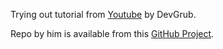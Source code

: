 Trying out tutorial from [Youtube](https://www.youtube.com/playlist?list=PLnpdZyv-BjINbUjmTUsyziHz_4fa9hM5G) by DevGrub. 

Repo by him is available from this [GitHub Project](https://github.com/garrettlove8/building-react-portfolio). 
